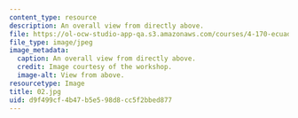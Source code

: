 ```yaml
---
content_type: resource
description: An overall view from directly above.
file: https://ol-ocw-studio-app-qa.s3.amazonaws.com/courses/4-170-ecuador-workshop-fall-2006/d9f499cf4b47b5e598d8cc5f2bbed877_02.jpg
file_type: image/jpeg
image_metadata:
  caption: An overall view from directly above.
  credit: Image courtesy of the workshop.
  image-alt: View from above.
resourcetype: Image
title: 02.jpg
uid: d9f499cf-4b47-b5e5-98d8-cc5f2bbed877
---
```

